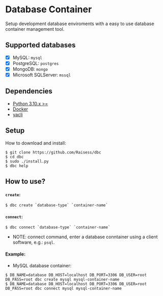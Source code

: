 # Database Container

Setup development database enviroments with a easy to use database container management tool.

## Supported databases

- [x] MySQL: `mysql`
- [x] PostgreSQL: `postgres`
- [x] MongoDB: `mongo`
- [x] Microsoft SQLServer: `mssql`

## Dependencies

- [Python 3.10.x >=](https://www.python.org/)
- [Docker](https://www.docker.com/)
- [yacli](https://github.com/Raisess/yacli)

## Setup

How to download and install:

```shell
$ git clone https://github.com/Raisess/dbc
$ cd dbc
$ sudo ./install.py
$ dbc help
```

## How to use?

#### `create`:

```shell
$ dbc create `database-type` `container-name`
```

#### `connect`:

```shell
$ dbc connect `database-type` `container-name`
```

- NOTE: connect command, enter a database conntainer using a client software, e.g.: `psql`.

#### Example:

- MySQL database container:

```shell
$ DB_NAME=database DB_HOST=localhost DB_PORT=3306 DB_USER=root DB_PASS=root dbc create mysql mysql-container-name
$ DB_NAME=database DB_HOST=localhost DB_PORT=3306 DB_USER=root DB_PASS=root dbc connect mysql mysql-container-name
```
